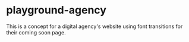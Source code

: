 # playground-agency
 This is a concept for a digital agency's website using font transitions for their coming soon page.
